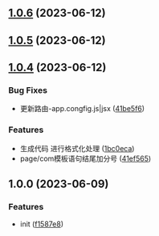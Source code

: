 

## [1.0.6](https://github.com/FuncWei/tarojs-plugin-react-generator/compare/1.0.5...1.0.6) (2023-06-12)

## [1.0.5](https://github.com/FuncWei/tarojs-plugin-react-generator/compare/1.0.4...1.0.5) (2023-06-12)

## [1.0.4](https://github.com/FuncWei/tarojs-plugin-react-generator/compare/1.4.1...1.0.4) (2023-06-12)


### Bug Fixes

* 更新路由-app.congfig.js|jsx ([41be5f6](https://github.com/FuncWei/tarojs-plugin-react-generator/commit/41be5f6cf166787a8b650b68f6ce6645244bc532))


### Features

* 生成代码 进行格式化处理 ([1bc0eca](https://github.com/FuncWei/tarojs-plugin-react-generator/commit/1bc0eca8a516e5bd92f7bf882cacfe1525973965))
* page/com模板语句结尾加分号 ([41ef565](https://github.com/FuncWei/tarojs-plugin-react-generator/commit/41ef56575aafdc13be64aef9043b47556f6a3e71))

## 1.0.0 (2023-06-09)


### Features

* init ([f1587e8](https://github.com/dingff/tarojs-react-generator/commit/f1587e8afa85b83f26441d4d0c0924f57564dca1))